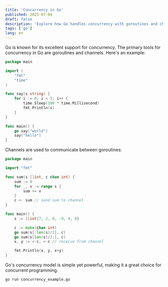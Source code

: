 ```yaml
---
title: 'Concurrency in Go'
published: 2025-07-04
draft: false
description: 'Explore how Go handles concurrency with goroutines and channels.'
tags: ['go']
lang: en
---
```


Go is known for its excellent support for concurrency. The primary tools for concurrency in Go are goroutines and channels. Here's an example:

```go
package main

import (
    "fmt"
    "time"
)

func say(s string) {
    for i := 0; i < 5; i++ {
        time.Sleep(100 * time.Millisecond)
        fmt.Println(s)
    }
}

func main() {
    go say("world")
    say("hello")
}
```

Channels are used to communicate between goroutines:

```go
package main

import "fmt"

func sum(s []int, c chan int) {
    sum := 0
    for _, v := range s {
        sum += v
    }
    c <- sum // send sum to channel
}

func main() {
    s := []int{7, 2, 8, -9, 4, 0}

    c := make(chan int)
    go sum(s[:len(s)/2], c)
    go sum(s[len(s)/2:], c)
    x, y := <-c, <-c // receive from channel

    fmt.Println(x, y, x+y)
}
```

Go's concurrency model is simple yet powerful, making it a great choice for concurrent programming.

```shell title="Running Go Concurrency Example"
go run concurrency_example.go
```
